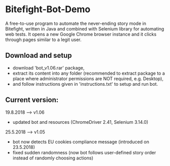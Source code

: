 # Bitefight-Bot-Demo
A free-to-use program to automate the never-ending story mode in Bitefight, written in Java and combined with Selenium library for automating web tests.
It opens a new Google Chrome browser instance and it clicks through pages similar to a legit user.

## Download and setup
- download 'bot_v1.06.rar' package, 
- extract its content into any folder (recommended to extract package to a place where administrator permissions are NOT required, e.g. Desktop), 
- and follow instructions given in 'instructions.txt' to setup and run bot.

## Current version:
19.8.2018 --> v1.06
* updated bot and resources (ChromeDriver 2.41, Selenium 3.14.0)

25.5.2018 --> v1.05
* bot now detects EU cookies compliance message (introduced on 23.5.2018)
* fixed sudden randomness (now bot follows user-defined story order instead of randomly choosing actions)
